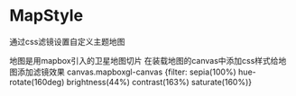# MapStyle
通过css滤镜设置自定义主题地图

地图是用mapbox引入的卫星地图切片
在装载地图的canvas中添加css样式给地图添加滤镜效果
canvas.mapboxgl-canvas {filter: sepia(100%) hue-rotate(160deg) brightness(44%) contrast(163%) saturate(160%)}
